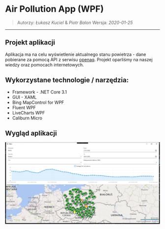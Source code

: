# Air Pollution App (WPF)

> Autorzy: _Łukasz Kuciel_ & _Piotr Balon_
> Wersja: _2020-01-25_
---

## Projekt aplikacji

Aplikacja ma na celu wyświetlenie aktualnego stanu powietrza - dane pobierane za pomocą API z serwisu [openaq](https://openaq.org).
Projekt oparliśmy na naszej wiedzy oraz pomocach internetowych.

## Wykorzystane technologie / narzędzia:

* Framework - .NET Core 3.1
* GUI - XAML
* Bing MapControl for WPF
* Fluent WPF
* LiveCharts WPF
* Caliburn Micro


## Wygląd aplikacji

![](images/1.jpg)
